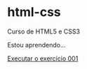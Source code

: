 # html-css
 Curso de HTML5 e CSS3

 Estou aprendendo...

<a href= https://lucky0riginal.github.io/html-css/exercicios/ex001/index.html> Executar o exercício 001